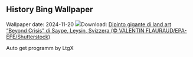 ## History Bing Wallpaper
Wallpaper date: 2024-11-20
![](https://www.bing.com/th?id=OHR.BeyondSaype_IT-IT7130879307_UHD.jpg&w=1000)Download: [Dipinto gigante di land art “Beyond Crisis” di Saype, Leysin, Svizzera (© VALENTIN FLAURAUD/EPA-EFE/Shutterstock)](https://www.bing.com/th?id=OHR.BeyondSaype_IT-IT7130879307_UHD.jpg)

Auto get programm by LtgX
